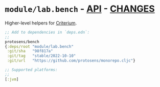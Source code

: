 # `module/lab.bench` - [API](doc/API.md)  - [CHANGES](doc/changelog.md)

Higher-level helpers for [Criterium](https://github.com/hugoduncan/criterium).

```clojure
;; Add to dependencies in `deps.edn`:
;;
protosens/bench
{:deps/root "module/lab.bench"
 :git/sha   "98f817a"
 :git/tag   "stable/2022-10-10"
 :git/url   "https://github.com/protosens/monorepo.cljc"}
```

```clojure
;; Supported platforms:
;;
[:jvm]
```

